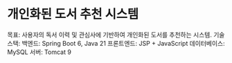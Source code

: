 # 개인화된 도서 추천 시스템
목표: 사용자의 독서 이력 및 관심사에 기반하여 개인화된 도서를 추천하는 시스템.
기술 스택:
백엔드: Spring Boot 6, Java 21
프론트엔드: JSP + JavaScript
데이터베이스: MySQL
서버: Tomcat 9
